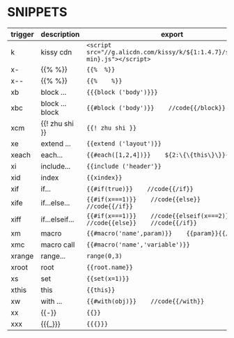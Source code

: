 # SNIPPETS

|trigger|description    |export                                                                            |
|-------|---------------|----------------------------------------------------------------------------------|
|k      |kissy cdn      |```<script src="//g.alicdn.com/kissy/k/${1:1.4.7}/seed${2:-min}.js"></script>```  |
|x-     |{{% %}}        |```{{%  %}}```                                                                    |
|x--    |{{% %}}        |```{{%    %}}```                                                                  |
|xb     |block ...      |```{{{block ('body')}}}```                                                        |
|xbc    |block ... block|```{{#block ('body')}}    //code{{/block}}```                                     |
|xcm    |{{! zhu shi }} |```{{! zhu shi }}```                                                              |
|xe     |extend ...     |```{{extend ('layout')}}```                                                       |
|xeach  |each...        |```{{#each([1,2,4])}}    ${2:\{\{this\}\}}{{/each}}```                            |
|xi     |include...     |```{{include ('header'}}```                                                       |
|xid    |index          |```{{xindex}}```                                                                  |
|xif    |if...          |```{{#if(true)}}    //code{{/if}}```                                              |
|xife   |if...else...   |```{{#if(x===1)}}    //code{{else}}    //code{{/if}}```                           |
|xiff   |if...elseif... |```{{#if(x===1)}}    //code{{elseif(x===2)}}    //code{{else}}    //code{{/if}}```|
|xm     |macro          |```{{#macro('name',param)}}    {{param}}{{/macro}}```                             |
|xmc    |macro call     |```{{#macro('name','variable')}}```                                               |
|xrange |range...       |```range(0,3)```                                                                  |
|xroot  |root           |```{{root.name}}```                                                               |
|xs     |set            |```{{set(x=1)}}```                                                                |
|xthis  |this           |```{{this}}```                                                                    |
|xw     |with ...       |```{{#with(obj)}}    //code{{/with}}```                                           |
|xx     |{{-}}          |```{{}}```                                                                        |
|xxx    |{{{_}}}        |```{{{}}}```                                                                      |

